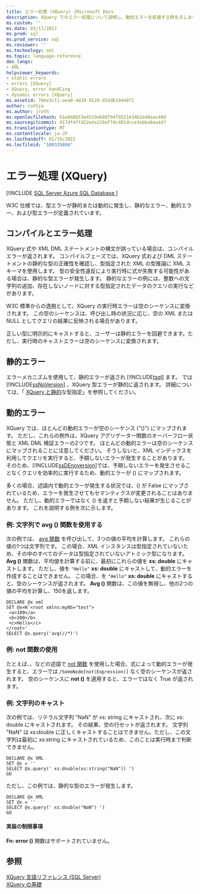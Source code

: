 ```yaml
---
title: エラー処理 (XQuery) |Microsoft Docs
description: XQuery でのエラー処理について説明し、動的エラーを処理する例を示します。
ms.custom: ''
ms.date: 03/17/2017
ms.prod: sql
ms.prod_service: sql
ms.reviewer: ''
ms.technology: xml
ms.topic: language-reference
dev_langs:
- XML
helpviewer_keywords:
- static errors
- errors [XQuery]
- XQuery, error handling
- dynamic errors [XQuery]
ms.assetid: 7dee3c11-aea0-4d10-9126-d54db19448f2
author: rothja
ms.author: jroth
ms.openlocfilehash: 61e6b8b53e4519eb88f94f9521434b2e48aac40d
ms.sourcegitcommit: 917df4ffd22e4a229af7dc481dcce3ebba0aa4d7
ms.translationtype: MT
ms.contentlocale: ja-JP
ms.lasthandoff: 02/10/2021
ms.locfileid: "100335866"
---
```

# <a name="error-handling-xquery"></a>エラー処理 (XQuery)
[!INCLUDE [SQL Server Azure SQL Database ](../includes/applies-to-version/sqlserver.md)]

  W3C 仕様では、型エラーが静的または動的に発生し、静的なエラー、動的エラー、および型エラーが定義されています。  
  
## <a name="compilation-and-error-handling"></a>コンパイルとエラー処理  
 XQuery 式や XML DML ステートメントの構文が誤っている場合は、コンパイル エラーが返されます。 コンパイルフェーズでは、XQuery 式および DML ステートメントの静的な型の正確性を確認し、型指定された XML の型推論に XML スキーマを使用します。 型の安全性違反により実行時に式が失敗する可能性がある場合は、静的な型エラーが発生します。 静的なエラーの例には、整数への文字列の追加、存在しないノードに対する型指定されたデータのクエリの実行などがあります。  
  
 W3C 標準からの逸脱として、XQuery の実行時エラーは空のシーケンスに変換されます。 この空のシーケンスは、呼び出し時の状況に応じ、空の XML または NULL としてクエリの結果に反映される場合があります。  
  
 正しい型に明示的にキャストすると、ユーザーは静的エラーを回避できます。ただし、実行時のキャストエラーは空のシーケンスに変換されます。  
  
## <a name="static-errors"></a>静的エラー  
 エラーメカニズムを使用して、静的エラーが返され [!INCLUDE[tsql](../includes/tsql-md.md)] ます。 では [!INCLUDE[ssNoVersion](../includes/ssnoversion-md.md)] 、XQuery 型エラーが静的に返されます。 詳細については、「 [XQuery と静的](../xquery/xquery-and-static-typing.md)な型指定」を参照してください。  
  
## <a name="dynamic-errors"></a>動的エラー  
 XQuery では、ほとんどの動的エラーが空のシーケンス ("()") にマップされます。 ただし、これらの例外は、XQuery アグリゲーター関数のオーバーフロー状態と XML DML 検証エラーの2つです。 ほとんどの動的エラーは空のシーケンスにマップされることに注意してください。 そうしないと、XML インデックスを利用してクエリを実行すると、予期しないエラーが発生することがあります。 そのため、[!INCLUDE[ssDEnoversion](../includes/ssdenoversion-md.md)]では、予期しないエラーを発生させることなくクエリを効率的に実行するため、動的エラーが () にマップされます。  
  
 多くの場合、述語内で動的エラーが発生する状況では、() が False にマップされているため、エラーを発生させてもセマンティクスが変更されることはありません。 ただし、動的エラーではなく () を返すと予期しない結果が生じることがあります。 これを説明する例を次に示します。  
  
### <a name="example-using-the-avg-function-with-a-string"></a>例: 文字列で avg () 関数を使用する  
 次の例では、 [avg 関数](../xquery/aggregate-functions-avg.md) を呼び出して、3つの値の平均を計算します。 これらの値の1つは文字列です。 この場合、XML インスタンスは型指定されていないため、その中のすべてのデータは型指定されていないアトミック型になります。 **Avg ()** 関数は、平均値を計算する前に、最初にこれらの値を **xs: double** にキャストします。 ただし、値を `"Hello"` **xs: double** にキャストして、動的エラーを作成することはできません。 この場合、を `"Hello"` **xs: double** にキャストすると、空のシーケンスが返されます。 **Avg ()** 関数は、この値を無視し、他の2つの値の平均を計算し、150を返します。  
  
```  
DECLARE @x xml  
SET @x=N'<root xmlns:myNS="test">  
 <a>100</a>  
 <b>200</b>  
 <c>Hello</c>  
</root>'  
SELECT @x.query('avg(//*)')  
```  
  
### <a name="example-using-the-not-function"></a>例: not 関数の使用  
 たとえば、、などの述語で [not 関数](../xquery/functions-on-boolean-values-not-function.md) を使用した場合、式によって動的エラーが発生すると、エラーでは `/SomeNode[not(Expression)]` なく空のシーケンスが返されます。 空のシーケンスに **not ()** を適用すると、エラーではなく True が返されます。  
  
### <a name="example-casting-a-string"></a>例: 文字列のキャスト  
 次の例では、リテラル文字列 "NaN" が xs: string にキャストされ、次に xs: double にキャストされます。 その結果、空の行セットが返されます。 文字列 "NaN" は xs:double に正しくキャストすることはできません。ただし、この文字列は最初に xs:string にキャストされているため、このことは実行時まで判断できません。  
  
```  
DECLARE @x XML  
SET @x = ''  
SELECT @x.query(' xs:double(xs:string("NaN")) ')  
GO  
```  
  
 ただし、この例では、静的な型のエラーが発生します。  
  
```  
DECLARE @x XML  
SET @x = ''  
SELECT @x.query(' xs:double("NaN") ')  
GO  
```  
  
#### <a name="implementation-limitations"></a>実装の制限事項  
 **Fn: error ()** 関数はサポートされていません。  
  
## <a name="see-also"></a>参照  
 [XQuery 言語リファレンス &#40;SQL Server&#41;](../xquery/xquery-language-reference-sql-server.md)   
 [XQuery の基礎](../xquery/xquery-basics.md)  
  
  

